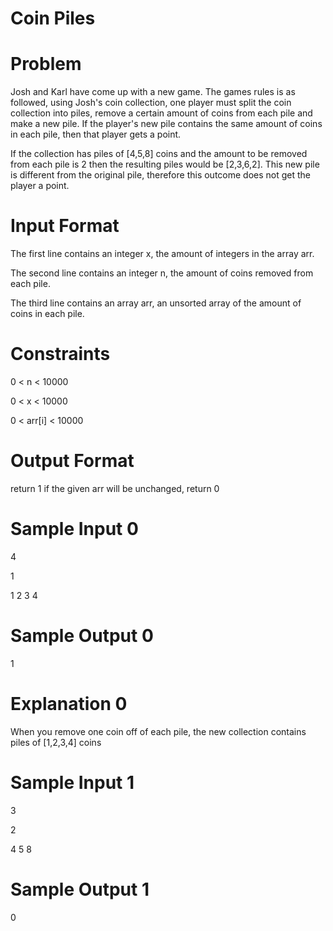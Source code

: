 # Coin Piles

# Problem

Josh and Karl have come up with a new game. The games rules is as followed, using Josh's coin collection, one player must split the coin collection into piles, remove a certain amount of coins from each pile and make a new pile. If the player's new pile contains the same amount of coins in each pile, then that player gets a point.

If the collection has piles of [4,5,8] coins and the amount to be removed from each pile is 2 then the resulting piles would be [2,3,6,2]. This new pile is different from the original pile, therefore this outcome does not get the player a point.

# Input Format

The first line contains an integer x, the amount of integers in the array arr.

The second line contains an integer n, the amount of coins removed from each pile.

The third line contains an array arr, an unsorted array of the amount of coins in each pile.


# Constraints

0 < n < 10000

0 < x < 10000

0 < arr[i] < 10000


# Output Format

return 1 if the given arr will be unchanged, return 0

# Sample Input 0

4

1

1 2 3 4
# Sample Output 0

1

# Explanation 0

When you remove one coin off of each pile, the new collection contains piles of [1,2,3,4] coins

# Sample Input 1

3

2

4 5 8

# Sample Output 1

0
